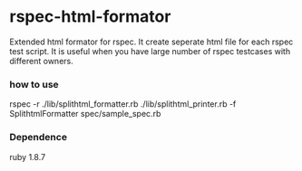 rspec-html-formator
===================

Extended html formator for rspec. It create seperate html file for each rspec test script.
It is useful when you have large number of rspec testcases with different owners.

### how to use
rspec -r ./lib/splithtml_formatter.rb ./lib/splithtml_printer.rb -f SplithtmlFormatter spec/sample_spec.rb

### Dependence
ruby 1.8.7

